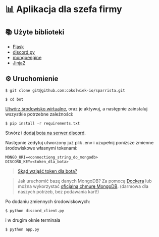 # 📊 Aplikacja dla szefa firmy

## 📚 Użyte biblioteki

- [Flask](https://flask.palletsprojects.com/en/2.0.x/)
- [discord.py](https://discordpy.readthedocs.io/en/stable/)
- [mongoengine](http://docs.mongoengine.org/)
- [Jinja2](https://jinja.palletsprojects.com/en/3.0.x/)

## ⚙ Uruchomienie

```
$ git clone git@github.com:cokolwiek-io/sparrista.git
```

```
$ cd bot
```

[Utwórz środowisko wirtualne](https://docs.python.org/3/tutorial/venv.html#creating-virtual-environments), oraz je aktywuj, a następnie zainstaluj wszystkie potrzebne zależności:

```
$ pip install -r requirements.txt
```

Stwórz i [dodaj bota na serwer discord](https://youtu.be/SPTfmiYiuok?t=80).

Następnie zedytuj utworzony już plik .env i uzupełnij poniższe zmienne środowiskowe własnymi tokenami:

```
MONGO_URI=<connectiong_string_do_mongodb>
DISCORD_KEY=<token_dla_bota>
```

> [Skąd wziąść token dla bota?](https://youtu.be/SPTfmiYiuok?t=1041)

> Jak uruchomić bazę danych MongoDB? Za pomocą [Dockera](https://hub.docker.com/_/mongo) lub można wykorzystać [oficjalną chmurę MongoDB](https://www.mongodb.com/). (darmowa dla naszych potrzeb, bez podawania kart!)

Po dodaniu zmiennych środowiskowych:

```
$ python discord_client.py
```

i w drugim oknie terminala

```
$ python app.py
```
